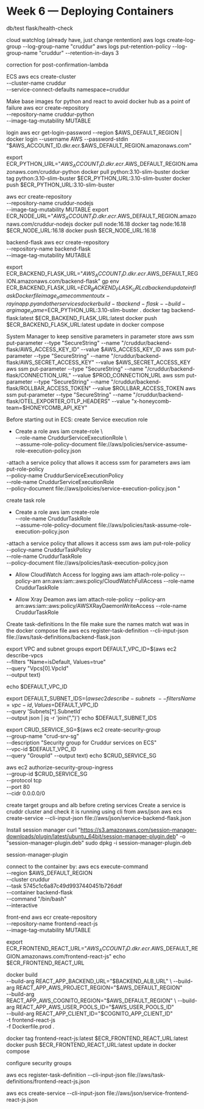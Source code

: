 # Week 6 — Deploying Containers

db/test
flask/health-check

cloud watchlog (already have, just change rentention)
aws logs create-log-group --log-group-name "cruddur"
aws logs put-retention-policy --log-group-name "cruddur" --retention-in-days 3

correction for post-confirmation-lambda

ECS
aws ecs create-cluster \
--cluster-name cruddur \
--service-connect-defaults namespace=cruddur

Make base images for python and react to avoid docker hub as a point of failure
aws ecr create-repository \
  --repository-name cruddur-python \
  --image-tag-mutability MUTABLE

login
aws ecr get-login-password --region $AWS_DEFAULT_REGION | docker login --username AWS --password-stdin "$AWS_ACCOUNT_ID.dkr.ecr.$AWS_DEFAULT_REGION.amazonaws.com"

export ECR_PYTHON_URL="$AWS_ACCOUNT_ID.dkr.ecr.$AWS_DEFAULT_REGION.amazonaws.com/cruddur-python
docker pull python:3.10-slim-buster
docker tag python:3.10-slim-buster $ECR_PYTHON_URL:3.10-slim-buster
docker push $ECR_PYTHON_URL:3.10-slim-buster


aws ecr create-repository \
  --repository-name cruddur-nodejs \
  --image-tag-mutability MUTABLE
export ECR_NODE_URL="$AWS_ACCOUNT_ID.dkr.ecr.$AWS_DEFAULT_REGION.amazonaws.com/cruddur-nodejs
docker pull node:16.18
docker tag node:16.18 $ECR_NODE_URL:16.18
docker push $ECR_NODE_URL:16.18


backend-flask
aws ecr create-repository \
  --repository-name backend-flask \
  --image-tag-mutability MUTABLE

export ECR_BACKEND_FLASK_URL="$AWS_ACCOUNT_ID.dkr.ecr.$AWS_DEFAULT_REGION.amazonaws.com/backend-flask"
gp env ECR_BACKEND_FLASK_URL=$ECR_BACKEND_FLASK_URL
cd  backend
update in flask Dockerfile image_name
comment out x-ray in app.py and other services
docker build -t backend-flask --build-arg image_name=$ECR_PYTHON_URL:3.10-slim-buster .
docker tag backend-flask:latest $ECR_BACKEND_FLASK_URL:latest
docker push $ECR_BACKEND_FLASK_URL:latest
update in docker compose

System Manager to keep sensitive parameters in parameter store
aws ssm put-parameter --type "SecureString" --name "/cruddur/backend-flask/AWS_ACCESS_KEY_ID" --value $AWS_ACCESS_KEY_ID
aws ssm put-parameter --type "SecureString" --name "/cruddur/backend-flask/AWS_SECRET_ACCESS_KEY" --value $AWS_SECRET_ACCESS_KEY
aws ssm put-parameter --type "SecureString" --name "/cruddur/backend-flask/CONNECTION_URL" --value $PROD_CONNECTION_URL
aws ssm put-parameter --type "SecureString" --name "/cruddur/backend-flask/ROLLBAR_ACCESS_TOKEN" --value $ROLLBAR_ACCESS_TOKEN
aws ssm put-parameter --type "SecureString" --name "/cruddur/backend-flask/OTEL_EXPORTER_OTLP_HEADERS" --value "x-honeycomb-team=$HONEYCOMB_API_KEY"



Before starting out in ECS: 
create Service execution role
- Create a role 
aws iam create-role \    
--role-name CruddurServiceExecutionRole  \   
--assume-role-policy-document file://aws/policies/service-assume-role-execution-policy.json

-attach a service policy that allows it access ssm for parameters
aws iam put-role-policy \
  --policy-name CruddurServiceExecutionPolicy \
  --role-name CruddurServiceExecutionRole \
  --policy-document file://aws/policies/service-execution-policy.json
"


create task role 
- Create a role 
aws iam create-role \
--role-name CruddurTaskRole \
--assume-role-policy-document file://aws/policies/task-assume-role-execution-policy.json

-attach a service policy that allows it access ssm
aws iam put-role-policy \
  --policy-name CruddurTaskPolicy \
  --role-name CruddurTaskRole \
  --policy-document file://aws/policies/task-execution-policy.json


- Allow CloudWatch Access for logging
aws iam attach-role-policy --policy-arn arn:aws:iam::aws:policy/CloudWatchFullAccess --role-name CruddurTaskRole

- Allow Xray Deamon
aws iam attach-role-policy --policy-arn arn:aws:iam::aws:policy/AWSXRayDaemonWriteAccess --role-name CruddurTaskRole


Create task-definitions
In the file make sure the names match wat was in the docker compose file 
aws ecs register-task-definition --cli-input-json file://aws/task-definitions/backend-flask.json

export VPC and subnet groups
export DEFAULT_VPC_ID=$(aws ec2 describe-vpcs \
--filters "Name=isDefault, Values=true" \
--query "Vpcs[0].VpcId" \
--output text)

echo $DEFAULT_VPC_ID

export DEFAULT_SUBNET_IDS=$(aws ec2 describe-subnets  \
 --filters Name=vpc-id,Values=$DEFAULT_VPC_ID \
 --query 'Subnets[*].SubnetId' \
 --output json | jq -r 'join(",")')
echo $DEFAULT_SUBNET_IDS

export CRUD_SERVICE_SG=$(aws ec2 create-security-group \
  --group-name "crud-srv-sg" \
  --description "Security group for Cruddur services on ECS" \
  --vpc-id $DEFAULT_VPC_ID \
  --query "GroupId" --output text)
echo $CRUD_SERVICE_SG



aws ec2 authorize-security-group-ingress \
  --group-id $CRUD_SERVICE_SG \
  --protocol tcp \
  --port 80 \
  --cidr 0.0.0.0/0


create target groups and alb before creting services
Create a service is cruddr cluster and check it is running using cli from aws/json
aws ecs create-service --cli-input-json file://aws/json/service-backend-flask.json


Install session manager
curl "https://s3.amazonaws.com/session-manager-downloads/plugin/latest/ubuntu_64bit/session-manager-plugin.deb" -o "session-manager-plugin.deb"
sudo dpkg -i session-manager-plugin.deb

session-manager-plugin

connect to the container by:
aws ecs execute-command  \
--region $AWS_DEFAULT_REGION \
--cluster cruddur \
--task 5745c1c6a87c49d9937440451b726ddf \
--container backend-flask \
--command "/bin/bash" \
--interactive



front-end
aws ecr create-repository \
  --repository-name frontend-react-js \
  --image-tag-mutability MUTABLE

export ECR_FRONTEND_REACT_URL="$AWS_ACCOUNT_ID.dkr.ecr.$AWS_DEFAULT_REGION.amazonaws.com/frontend-react-js"
echo $ECR_FRONTEND_REACT_URL

docker build \
--build-arg REACT_APP_BACKEND_URL="$BACKEND_ALB_URL" \
--build-arg REACT_APP_AWS_PROJECT_REGION="$AWS_DEFAULT_REGION" \
--build-arg REACT_APP_AWS_COGNITO_REGION="$AWS_DEFAULT_REGION" \
--build-arg REACT_APP_AWS_USER_POOLS_ID="$AWS_USER_POOLS_ID" \
--build-arg REACT_APP_CLIENT_ID="$COGNITO_APP_CLIENT_ID" \
-t frontend-react-js \
-f Dockerfile.prod .

docker tag frontend-react-js:latest $ECR_FRONTEND_REACT_URL:latest
docker push $ECR_FRONTEND_REACT_URL:latest
update in docker compose

configure security groups

aws ecs register-task-definition --cli-input-json file://aws/task-definitions/frontend-react-js.json

aws ecs create-service --cli-input-json file://aws/json/service-frontend-react-js.json